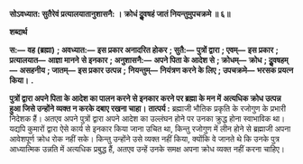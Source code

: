 **सोऽवध्यात: सुतैरेवं प्रत्यालयातानुशासनै: ।** **क्रोधं दुॢवषहं जातं नियन्तुमुपचक्रमे ॥ ६॥** 

**शब्दार्थ** 

**स:—** **वह (ब्रह्मा)** **; अवध्यात:—** **इस प्रकार अनादरित होकर** **; सुतै:—** **पुत्रों द्वारा** **; एवम्—** **इस प्रकार** **; प्रत्यालयात—** **आज्ञा मानने** **से इनकार** **; अनुशासनै:—** **अपने पिता के आदेश से** **; क्रोधम्—** **क्रोध** **; दुॢवषहम्—** **असहनीय** **; जातम्—** **इस प्रकार उत्पन्न** **;** **नियन्तुम्—** **नियंत्रण करने के लिए** **; उपचक्रमे—** **भरसक प्रयत्न किया।** **.** 

**पुत्रों द्वारा अपने पिता के आदेश का पालन करने से इनकार करने पर ब्रह्मा के मन में** **अत्यधिक क्रोध उत्पन्न हुआ जिसे उन्होंने व्यक्त न करके दबाए रखना चाहा।** **तात्पर्य :** ब्रह्माजी भौतिक प्रकृति के रजोगुण के प्रभारी निदेशक हैं। अतएव अपने पुत्रों द्वारा अपने आदेश का उल्लंघन होने पर उनका क्रुद्ध होना स्वाभाविक था। यद्यपि कुमारों द्वारा ऐसे कार्य से इनकार किया जाना उचित था, किन्तु रजोगुण में लीन होने से ब्रह्माजी अपना आवेशपूर्ण क्रोध रोक नहीं सके। किन्तु उन्होंने उसे व्यक्त नहीं किया, क्योंकि वे जानते थे कि उनके पुत्र आध्यात्मिक उन्नति में अत्यधिक प्रबुद्ध हैं, अतएव उन्हें उनके समक्ष अपना क्रोध व्यक्त नहीं करना चाहिए।  